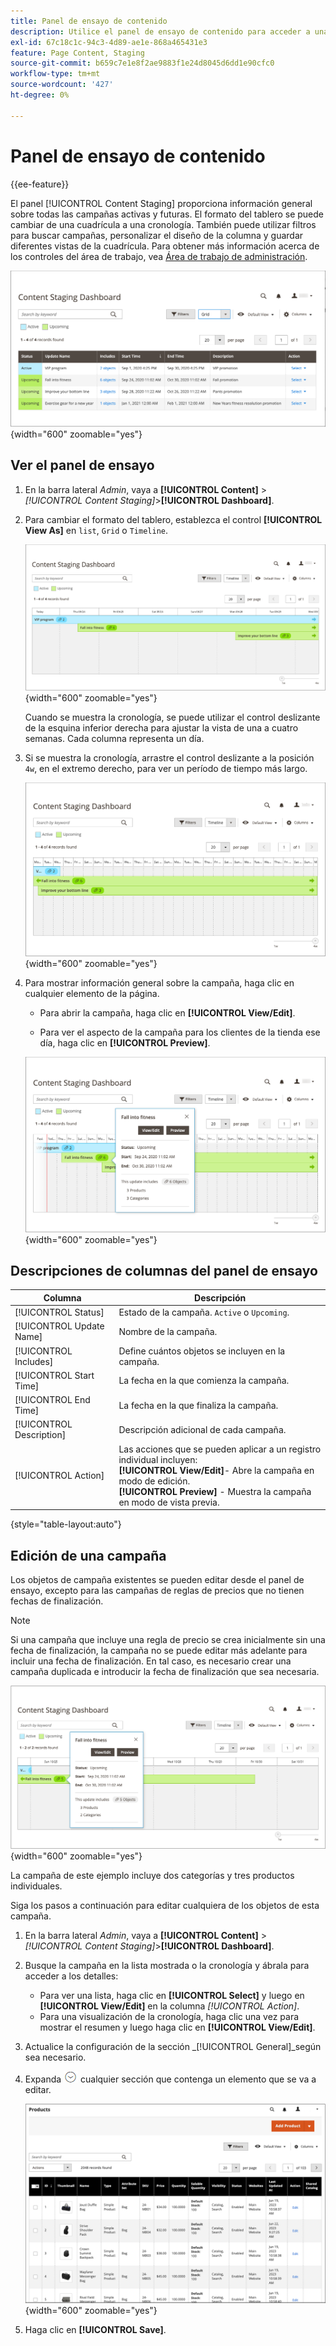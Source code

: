 ```yaml
---
title: Panel de ensayo de contenido
description: Utilice el panel de ensayo de contenido para acceder a una descripción general de todas las campañas activas y próximas.
exl-id: 67c18c1c-94c3-4d89-ae1e-868a465431e3
feature: Page Content, Staging
source-git-commit: b659c7e1e8f2ae9883f1e24d8045d6dd1e90cfc0
workflow-type: tm+mt
source-wordcount: '427'
ht-degree: 0%

---
```


# Panel de ensayo de contenido

{{ee-feature}}

El panel [!UICONTROL Content Staging] proporciona información general sobre todas las campañas activas y futuras. El formato del tablero se puede cambiar de una cuadrícula a una cronología. También puede utilizar filtros para buscar campañas, personalizar el diseño de la columna y guardar diferentes vistas de la cuadrícula. Para obtener más información acerca de los controles del área de trabajo, vea [Área de trabajo de administración](../getting-started/admin-workspace.md).

![Panel de ensayo en la vista de cuadrícula](./assets/content-staging-grid-view.png){width="600" zoomable="yes"}

## Ver el panel de ensayo

1. En la barra lateral _Admin_, vaya a **[!UICONTROL Content]** > _[!UICONTROL Content Staging]_>**[!UICONTROL Dashboard]**.

1. Para cambiar el formato del tablero, establezca el control **[!UICONTROL View As]** en `list`, `Grid` o `Timeline`.

   ![Vista de escala de tiempo](./assets/content-staging-dashboard-timeline.png){width="600" zoomable="yes"}

   Cuando se muestra la cronología, se puede utilizar el control deslizante de la esquina inferior derecha para ajustar la vista de una a cuatro semanas. Cada columna representa un día.

1. Si se muestra la cronología, arrastre el control deslizante a la posición `4w`, en el extremo derecho, para ver un período de tiempo más largo.

   ![Vista de cuatro semanas](./assets/content-staging-timeline-4-week-view.png){width="600" zoomable="yes"}

1. Para mostrar información general sobre la campaña, haga clic en cualquier elemento de la página.

   - Para abrir la campaña, haga clic en **[!UICONTROL View/Edit]**.

   - Para ver el aspecto de la campaña para los clientes de la tienda ese día, haga clic en **[!UICONTROL Preview]**.

   ![Información de campaña](./assets/content-staging-campaign-info.png){width="600" zoomable="yes"}

## Descripciones de columnas del panel de ensayo

| Columna | Descripción |
|--- |--- |
| [!UICONTROL Status] | Estado de la campaña. `Active` o `Upcoming`. |
| [!UICONTROL Update Name] | Nombre de la campaña. |
| [!UICONTROL Includes] | Define cuántos objetos se incluyen en la campaña. |
| [!UICONTROL Start Time] | La fecha en la que comienza la campaña. |
| [!UICONTROL End Time] | La fecha en la que finaliza la campaña. |
| [!UICONTROL Description] | Descripción adicional de cada campaña. |
| [!UICONTROL Action] | Las acciones que se pueden aplicar a un registro individual incluyen:<br/>**[!UICONTROL View/Edit]**- Abre la campaña en modo de edición.<br/>**[!UICONTROL Preview]** - Muestra la campaña en modo de vista previa. |

{style="table-layout:auto"}

## Edición de una campaña

Los objetos de campaña existentes se pueden editar desde el panel de ensayo, excepto para las campañas de reglas de precios que no tienen fechas de finalización.

>[!NOTE]
>
>Si una campaña que incluye una regla de precio se crea inicialmente sin una fecha de finalización, la campaña no se puede editar más adelante para incluir una fecha de finalización. En tal caso, es necesario crear una campaña duplicada e introducir la fecha de finalización que sea necesaria.

![Detalles de campaña](./assets/content-staging-dashboard-view-edit.png){width="600" zoomable="yes"}

La campaña de este ejemplo incluye dos categorías y tres productos individuales.

Siga los pasos a continuación para editar cualquiera de los objetos de esta campaña.

1. En la barra lateral _Admin_, vaya a **[!UICONTROL Content]** > _[!UICONTROL Content Staging]_>**[!UICONTROL Dashboard]**.

1. Busque la campaña en la lista mostrada o la cronología y ábrala para acceder a los detalles:

   - Para ver una lista, haga clic en **[!UICONTROL Select]** y luego en **[!UICONTROL View/Edit]** en la columna _[!UICONTROL Action]_.
   - Para una visualización de la cronología, haga clic una vez para mostrar el resumen y luego haga clic en **[!UICONTROL View/Edit]**.

1. Actualice la configuración de la sección _[!UICONTROL General]_según sea necesario.

1. Expanda ![Selector de expansión](../assets/icon-display-expand.png) cualquier sección que contenga un elemento que se va a editar.

   ![Actualizando los productos asignados para un elemento de campaña](./assets/content-staging-campaign-edit-products.png){width="600" zoomable="yes"}

1. Haga clic en **[!UICONTROL Save]**.
